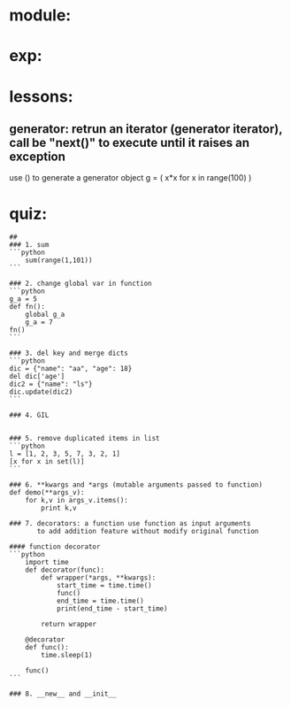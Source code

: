 # module:

# exp:

# lessons:
## generator: retrun an iterator (generator iterator), call be "next()" to execute until it raises an exception
use () to generate a generator object
g = ( x*x for x in range(100) )


# quiz:
    ## 
    ### 1. sum
    ```python
        sum(range(1,101))
    ```

    ### 2. change global var in function
    ```python
    g_a = 5
    def fn():
        global g_a
        g_a = 7
    fn()
    ```

    ### 3. del key and merge dicts
    ```python
    dic = {"name": "aa", "age": 18}
    del dic['age']
    dic2 = {"name": "ls"}
    dic.update(dic2)
    ```

    ### 4. GIL


    ### 5. remove duplicated items in list
    ```python
    l = [1, 2, 3, 5, 7, 3, 2, 1]
    [x for x in set(l)]
    ```

    ### 6. **kwargs and *args (mutable arguments passed to function)
    def demo(**args_v):
        for k,v in args_v.items():
            print k,v

    ### 7. decorators: a function use function as input arguments
           to add addition feature without modify original function

    #### function decorator
    ```python
        import time
        def decorator(func):
            def wrapper(*args, **kwargs):
                start_time = time.time()
                func()
                end_time = time.time()
                print(end_time - start_time)

            return wrapper

        @decorator
        def func():
            time.sleep(1)

        func()
    ```

    ### 8. __new__ and __init__











